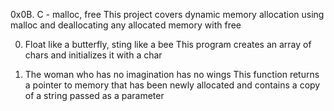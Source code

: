 0x0B. C - malloc, free
This project covers dynamic memory allocation using malloc and
deallocating any allocated memory with free

0. Float like a butterfly, sting like a bee
This program creates an array of chars and initializes it with a char

1. The woman who has no imagination has no wings
This function returns a pointer to memory that has been newly allocated
and contains a copy of a string passed as a parameter
